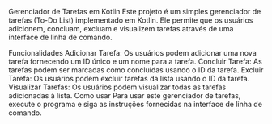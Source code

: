 Gerenciador de Tarefas em Kotlin
Este projeto é um simples gerenciador de tarefas (To-Do List) implementado em Kotlin. Ele permite que os usuários adicionem, concluam, excluam e visualizem tarefas através de uma interface de linha de comando.

Funcionalidades
Adicionar Tarefa: Os usuários podem adicionar uma nova tarefa fornecendo um ID único e um nome para a tarefa.
Concluir Tarefa: As tarefas podem ser marcadas como concluídas usando o ID da tarefa.
Excluir Tarefa: Os usuários podem excluir tarefas da lista usando o ID da tarefa.
Visualizar Tarefas: Os usuários podem visualizar todas as tarefas adicionadas à lista.
Como usar
Para usar este gerenciador de tarefas, execute o programa e siga as instruções fornecidas na interface de linha de comando.

